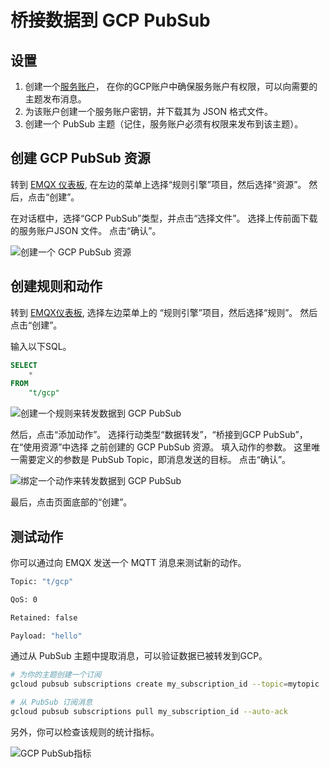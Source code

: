 # 桥接数据到 GCP PubSub

## 设置

1. 创建一个[服务账户](https://developers.google.com/identity/protocols/oauth2/service-account#creatinganaccount)，
   在你的GCP账户中确保服务账户有权限，可以向需要的主题发布消息。
2. 为该账户创建一个服务账户密钥，并下载其为 JSON 格式文件。
3. 创建一个 PubSub 主题（记住，服务账户必须有权限来发布到该主题）。

## 创建 GCP PubSub 资源

转到 [EMQX 仪表板](http://127.0.0.1:18083/#/resources),
在左边的菜单上选择“规则引擎”项目，然后选择“资源”。
然后，点击“创建”。

在对话框中，选择“GCP PubSub”类型，并点击“选择文件”。
选择上传前面下载的服务账户JSON 文件。
点击“确认”。

![创建一个 GCP PubSub 资源](./assets/gcp_pubsub_1.png)

## 创建规则和动作

转到 [EMQX仪表板](http://127.0.0.1:18083/#/resources), 选择左边菜单上的
“规则引擎”项目，然后选择“规则”。 然后点击“创建”。

输入以下SQL。

```sql
SELECT
    *
FROM
    "t/gcp"
```

![创建一个规则来转发数据到 GCP PubSub](./assets/gcp_pubsub_2.png)

然后，点击“添加动作”。 选择行动类型“数据转发”，“桥接到GCP PubSub”，在“使用资源”中选择 之前创建的 GCP PubSub 资源。
填入动作的参数。 这里唯一需要定义的参数是 PubSub Topic，即消息发送的目标。 点击“确认”。

![绑定一个动作来转发数据到 GCP PubSub](./assets/gcp_pubsub_3.png)

最后，点击页面底部的“创建”。

## 测试动作

你可以通过向 EMQX 发送一个 MQTT 消息来测试新的动作。

```bash
Topic: "t/gcp"

QoS: 0

Retained: false

Payload: "hello"
```

通过从 PubSub 主题中提取消息，可以验证数据已被转发到GCP。

```bash
# 为你的主题创建一个订阅
gcloud pubsub subscriptions create my_subscription_id --topic=mytopic

# 从 PubSub 订阅消息
gcloud pubsub subscriptions pull my_subscription_id --auto-ack
```

另外，你可以检查该规则的统计指标。

![GCP PubSub指标](./assets/gcp_pubsub_4.png)
